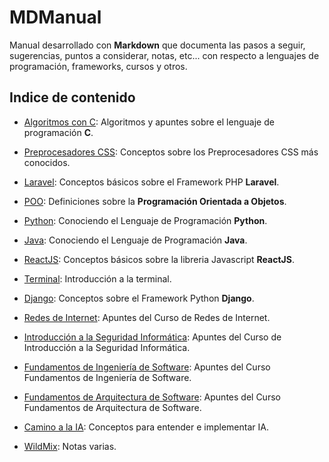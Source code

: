 # MDManual

Manual desarrollado con **Markdown** que documenta las pasos a seguir, sugerencias, puntos a considerar, notas, etc... con respecto a lenguajes de programación, frameworks, cursos y otros.

## Indice de contenido

+ [Algoritmos con C](./content/Algoritmos-con-C): Algoritmos y apuntes sobre el lenguaje de programación **C**.

+ [Preprocesadores CSS](./content/Preprocesadores-CSS): Conceptos sobre los Preprocesadores CSS más conocidos.

+ [Laravel](./content/Laravel): Conceptos básicos sobre el Framework PHP **Laravel**.

+ [POO](./content/POO): Definiciones sobre la **Programación Orientada a Objetos**.

+ [Python](./content/Python): Conociendo el Lenguaje de Programación **Python**.

+ [Java](./content/Java): Conociendo el Lenguaje de Programación **Java**.

+ [ReactJS](./content/ReactJS): Conceptos básicos sobre la libreria Javascript **ReactJS**.

+ [Terminal](./content/Terminal): Introducción a la terminal.

+ [Django](./content/Django): Conceptos sobre el Framework Python **Django**.

+ [Redes de Internet](./content/Redes-de-Internet): Apuntes del Curso de Redes de Internet.

+ [Introducción a la Seguridad Informática](./content/Seguridad-Informatica): Apuntes del Curso de Introducción a la Seguridad Informática.

+ [Fundamentos de Ingeniería de Software](./content/Fundamentos-de-Ing-de-Softwate): Apuntes del Curso Fundamentos de Ingeniería de Software.

+ [Fundamentos de Arquitectura de Software](./content/Fundamentos-de-Arq-de-Software): Apuntes del Curso Fundamentos de Arquitectura de Software.

+ [Camino a la IA](./content/Camino-IA): Conceptos para entender e implementar IA.

+ [WildMix](./content/WildMix): Notas varias.